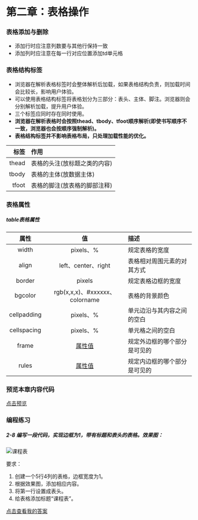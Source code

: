 # 第二章：表格操作

### 表格添加与删除
- 添加行时应注意列数要与其他行保持一致
- 添加列时应注意在每一行对应位置添加td单元格

### 表格结构标签
- 浏览器在解析表格标签时会整体解析后加载，如果表格结构负责，则加载时间会比较长，影响用户体验。
- 可以使用表格结构标签将表格划分为三部分：表头、主体、脚注。浏览器则会分别解析加载，提升用户体验。
- 三个标签应同时存在同时使用。
- **浏览器在解析表格时会按照thead、tbody、tfoot顺序解析(即使书写顺序不一致，浏览器也会按顺序强制解析)。**
- **表格结构标签并不影响表格布局，只处理加载性能的优化。**

|标签|作用|
|---:|:---|
|thead|表格的头注(放标题之类的内容)|
|tbody|表格的主体(放数据主体)|
|tfoot|表格的脚注(放表格的脚部注释)|

### 表格属性
##### table表格属性

|属性|值|描述|
|:---:|:---:|:---|
|width|pixels、%|规定表格的宽度|
|align|left、center、right|表格相对周围元素的对其方式|
|border|pixels|规定表格边框的宽度|
|bgcolor|rgb(x,x,x)、#xxxxxx、colorname|表格的背景颜色|
|cellpadding|pixels、%|单元边沿与其内容之间的空白|
|cellspacing|pixels、%|单元格之间的空白|
|frame|[属性值](http://www.w3school.com.cn/tags/att_table_frame.asp)|规定外边框的哪个部分是可见的|
|rules|[属性值](http://www.w3school.com.cn/tags/att_table_rules.asp)|规定内边框的哪个部分是可见的|

### 预览本章内容代码
[点击预览](index.html)

### 编程练习
##### 2-8 编写一段代码，实现边框为1，带有标题和表头的表格。效果图：
![课程表](https://climg.mukewang.com/58c10ad20001c3ef03000203.jpg)

要求：
1. 创建一个5行4列的表格，边框宽度为1。
2. 根据效果图，添加相应内容。
3. 将第一行设置成表头。
4. 给表格添加标题“课程表”。

[点击查看我的答案](2-8.html)
